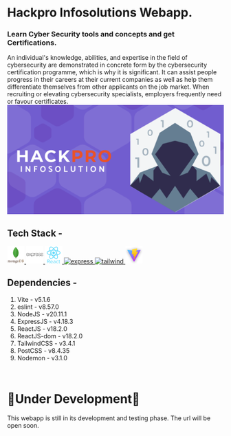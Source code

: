 # Hackpro Infosolutions Webapp.
### Learn Cyber Security tools and concepts and get Certifications.

An individual's knowledge, abilities, and expertise in the field of cybersecurity are demonstrated in concrete form by the cybersecurity certification programme, which is why it is significant. It can assist people progress in their careers at their current companies as well as help them differentiate themselves from other applicants on the job market. When recruiting or elevating cybersecurity specialists, employers frequently need or favour certificates.
![Hackpro Info Solution](./Client/src/assets/image.png)

## Tech Stack -

<a href="https://www.mongodb.com/" target="_blank" rel="noreferrer"> <img src="https://raw.githubusercontent.com/devicons/devicon/master/icons/mongodb/mongodb-original-wordmark.svg" alt="mongodb" width="40" height="40"/> </a>     <a href="https://expressjs.com" target="_blank" rel="noreferrer"> <img src="https://raw.githubusercontent.com/devicons/devicon/master/icons/express/express-original-wordmark.svg" alt="express" width="40" height="40"/> </a>       <a href="https://reactjs.org/" target="_blank" rel="noreferrer"> <img src="https://raw.githubusercontent.com/devicons/devicon/master/icons/react/react-original-wordmark.svg" alt="react" width="40" height="40"/> </a>    <a href="https://nodejs.org" target="_blank" rel="noreferrer"> <img src="https://github.com/prathmesh-ka-github/prathmesh-ka-github/assets/103999608/adf769c2-5b4e-4dd7-bd75-41e8b9a2bf4c" alt="express" width="35" height="40"/> </a> <a href="https://tailwindcss.com/" target="_blank" rel="noreferrer"> <img src="https://www.vectorlogo.zone/logos/tailwindcss/tailwindcss-icon.svg" alt="tailwind" width="40" height="40"/> </a>  <a href="https://vitejs.dev" target="_blank" rel="noreferrer"> <img src="image-1.png" alt="tailwind" width="40" height="40"/> </a>  


## Dependencies -
1. Vite - v5.1.6
1. eslint - v8.57.0
1. NodeJS - v20.11.1
1. ExpressJS - v4.18.3
1. ReactJS - v18.2.0
1. ReactJS-dom - v18.2.0
1. TailwindCSS - v3.4.1
1. PostCSS - v8.4.35
1. Nodemon - v3.1.0  

</br>  

# 🚧Under Development🚧 
This webapp is still in its development and testing phase. The url will be open soon.
